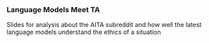 ### Language Models Meet TA

Slides for analysis about the AITA subreddit and how well the latest language models understand the ethics of a situation